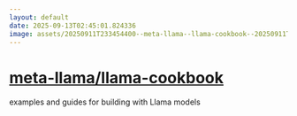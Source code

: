 ```yaml
---
layout: default
date: 2025-09-13T02:45:01.824336
image: assets/20250911T233454400--meta-llama--llama-cookbook--20250911T234728473--cropped.png
---
```


# [meta-llama/llama-cookbook](https://github.com/meta-llama/llama-cookbook)

examples and guides for building with Llama models
